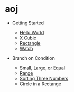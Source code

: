 # aoj

+ Getting Started
    + [Hello World](https://github.com/s15008/aoj/blob/master/TestHelloWorld.java)
    + [X Cubic](https://github.com/s15008/aoj/blob/master/TestXCubic.java)
    + [Rectangle](https://github.com/s15008/aoj/blob/master/TestRectangle.java)
    + [Watch](https://github.com/s15008/aoj/blob/master/TestWatch.java)

+ Branch on Condition
    + [Small, Large, or Equal](https://github.com/s15008/aoj/blob/master/TestSmallLargeOrEqual.java)
    + [Range](https://github.com/s15008/aoj/blob/master/TestRange.java)
    + [Sorting Three Numbers](https://github.com/s15008/aoj/blob/master/TestSortingThreeNumbers.java)
    + Circle in a Rectange

